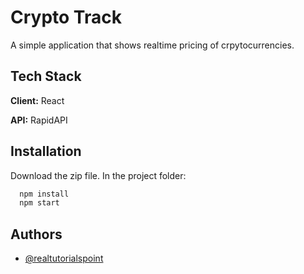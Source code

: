 
# Crypto Track

A simple application that shows realtime pricing of crpytocurrencies.


## Tech Stack

**Client:** React

**API:** RapidAPI


## Installation

Download the zip file. In the project folder:
```bash
  npm install
  npm start
```
    
## Authors

- [@realtutorialspoint](https://www.github.com/realtutorialspoint)


